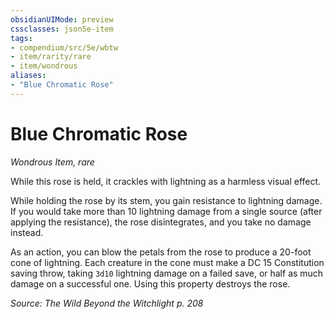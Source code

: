 ```yaml
---
obsidianUIMode: preview
cssclasses: json5e-item
tags:
- compendium/src/5e/wbtw
- item/rarity/rare
- item/wondrous
aliases: 
- "Blue Chromatic Rose"
---
```

# Blue Chromatic Rose
*Wondrous Item, rare*  


While this rose is held, it crackles with lightning as a harmless visual effect.

While holding the rose by its stem, you gain resistance to lightning damage. If you would take more than 10 lightning damage from a single source (after applying the resistance), the rose disintegrates, and you take no damage instead.

As an action, you can blow the petals from the rose to produce a 20-foot cone of lightning. Each creature in the cone must make a DC 15 Constitution saving throw, taking `3d10` lightning damage on a failed save, or half as much damage on a successful one. Using this property destroys the rose.

*Source: The Wild Beyond the Witchlight p. 208*